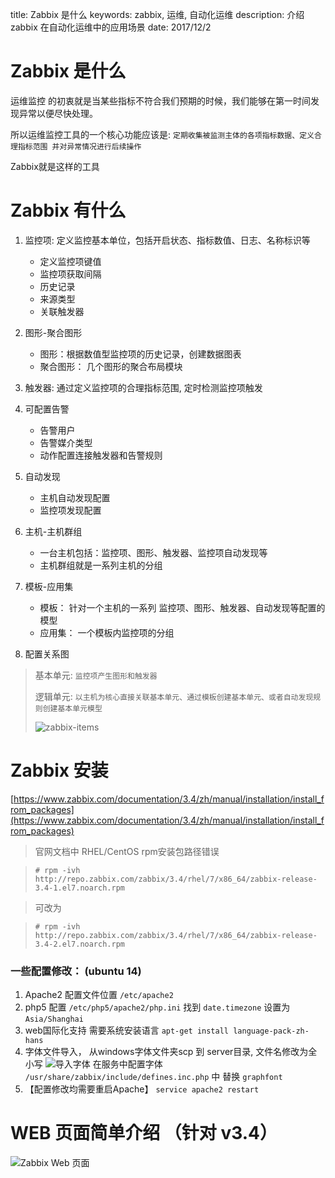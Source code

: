 title: Zabbix 是什么
keywords: zabbix, 运维, 自动化运维
description: 介绍 zabbix 在自动化运维中的应用场景
date: 2017/12/2

# Zabbix 是什么

运维监控 的初衷就是当某些指标不符合我们预期的时候，我们能够在第一时间发现异常以便尽快处理。

所以运维监控工具的一个核心功能应该是: `定期收集被监测主体的各项指标数据、定义合理指标范围 并对异常情况进行后续操作`

Zabbix就是这样的工具

# Zabbix 有什么

1. 监控项: 定义监控基本单位，包括开启状态、指标数值、日志、名称标识等
    - 定义监控项键值
    - 监控项获取间隔
    - 历史记录
    - 来源类型
    - 关联触发器

2. 图形-聚合图形
    - 图形：根据数值型监控项的历史记录，创建数据图表
    - 聚合图形： 几个图形的聚合布局模块

3. 触发器: 通过定义监控项的合理指标范围, 定时检测监控项触发

4. 可配置告警
    - 告警用户
    - 告警媒介类型
    - 动作配置连接触发器和告警规则

5. 自动发现
    - 主机自动发现配置
    - 监控项发现配置

6. 主机-主机群组
    - 一台主机包括：监控项、图形、触发器、监控项自动发现等
    - 主机群组就是一系列主机的分组

7. 模板-应用集
    - 模板： 针对一个主机的一系列 监控项、图形、触发器、自动发现等配置的模型
    - 应用集： 一个模板内监控项的分组

8. 配置关系图
> 基本单元: `监控项产生图形和触发器`
>
> 逻辑单元: `以主机为核心直接关联基本单元、通过模板创建基本单元、或者自动发现规则创建基本单元模型`
>
> ![zabbix-items](../img/zabbix-items.png)


# Zabbix 安装
[https://www.zabbix.com/documentation/3.4/zh/manual/installation/install_from_packages](https://www.zabbix.com/documentation/3.4/zh/manual/installation/install_from_packages)

> 官网文档中 RHEL/CentOS rpm安装包路径错误

> `# rpm -ivh http://repo.zabbix.com/zabbix/3.4/rhel/7/x86_64/zabbix-release-3.4-1.el7.noarch.rpm`

> 可改为

> `# rpm -ivh http://repo.zabbix.com/zabbix/3.4/rhel/7/x86_64/zabbix-release-3.4-2.el7.noarch.rpm`

### 一些配置修改： (ubuntu 14)
1. Apache2 配置文件位置 `/etc/apache2`
2. php5 配置 `/etc/php5/apache2/php.ini` 找到 `date.timezone` 设置为 `Asia/Shanghai`
3. web国际化支持 需要系统安装语言 `apt-get install language-pack-zh-hans`
4. 字体文件导入， 从windows字体文件夹scp 到 server目录, 文件名修改为全小写 ![导入字体](../img/fonts.png)
    在服务中配置字体 `/usr/share/zabbix/include/defines.inc.php` 中 替换 `graphfont`
5. 【配置修改均需要重启Apache】 `service apache2 restart`

# WEB 页面简单介绍 （针对 v3.4）

![Zabbix Web 页面](../img/base.png)
